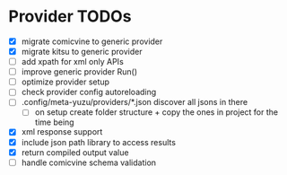 # Provider TODOs

- [x] migrate comicvine to generic provider
- [x] migrate kitsu to generic provider
- [ ] add xpath for xml only APIs
- [ ] improve generic provider Run()
- [ ] optimize provider setup
- [ ] check provider config autoreloading
- [ ] .config/meta-yuzu/providers/*.json discover all jsons in there
  - [ ] on setup create folder structure + copy the ones in project for the time being
- [x] xml response support
- [x] include json path library to access results
- [x] return compiled output value
- [ ] handle comicvine schema validation
